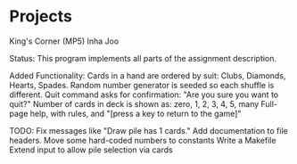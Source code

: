 Projects
========

King's Corner (MP5)
Inha Joo

Status: This program implements all parts of the assignment description.

Added Functionality:
	Cards in a hand are ordered by suit: Clubs, Diamonds, Hearts, Spades.
	Random number generator is seeded so each shuffle is different.
	Quit command asks for confirmation: "Are you sure you want to quit?"
	Number of cards in deck is shown as: zero, 1, 2, 3, 4, 5, many
	Full-page help, with rules, and "[press a key to return to the game]"

TODO:
	Fix messages like "Draw pile has 1 cards."
	Add documentation to file headers.
	Move some hard-coded numbers to constants
	Write a Makefile
	Extend input to allow pile selection via cards

